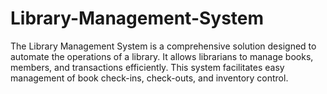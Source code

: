 # Library-Management-System
The Library Management System is a comprehensive solution designed to automate the operations of a library. It allows librarians to manage books, members, and transactions efficiently. This system facilitates easy management of book check-ins, check-outs, and inventory control.
